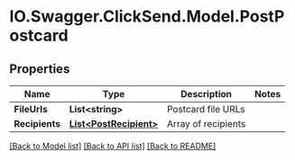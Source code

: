 # IO.Swagger.ClickSend.Model.PostPostcard
## Properties

Name | Type | Description | Notes
------------ | ------------- | ------------- | -------------
**FileUrls** | **List&lt;string&gt;** | Postcard file URLs | 
**Recipients** | [**List&lt;PostRecipient&gt;**](PostRecipient.md) | Array of recipients | 

[[Back to Model list]](../README.md#documentation-for-models) [[Back to API list]](../README.md#documentation-for-api-endpoints) [[Back to README]](../README.md)

